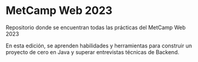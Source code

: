 # MetCamp Web 2023
Repositorio donde se encuentran todas las prácticas del MetCamp Web 2023

En esta edición, se aprenden habilidades y herramientas para construir un proyecto de cero en Java y superar entrevistas técnicas de Backend.
